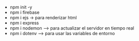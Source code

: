 - npm init -y
- npm i firebase
- npm i ejs -> para renderizar html
- npm i express
- npm i nodemon --> para actualizar el servidor en tiempo real
- npm i dotenv --> para usar las variables de entorno